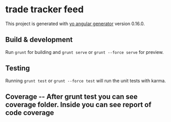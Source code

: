 # trade tracker feed

This project is generated with [yo angular generator](https://github.com/yeoman/generator-angular)
version 0.16.0.

## Build & development

Run `grunt` for building and `grunt serve` or `grunt --force serve` for preview.

## Testing

Running `grunt test` or `grunt --force test` will run the unit tests with karma.

## Coverage  -- After grunt test you can see coverage folder. Inside you can see report of code coverage
